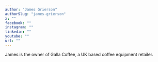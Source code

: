 ```yaml
---
author: "James Grierson"
authorSlug: "james-grierson"
x: ""
facebook: ""
instagram: ""
linkedin: ""
youtube: ""
url: ""
---
```


James is the owner of Galla Coffee, a UK based coffee equipment retailer.
